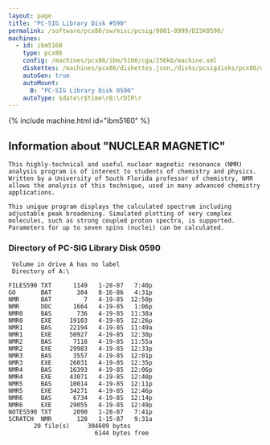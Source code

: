 ```yaml
---
layout: page
title: "PC-SIG Library Disk #590"
permalink: /software/pcx86/sw/misc/pcsig/0001-0999/DISK0590/
machines:
  - id: ibm5160
    type: pcx86
    config: /machines/pcx86/ibm/5160/cga/256kb/machine.xml
    diskettes: /machines/pcx86/diskettes.json,/disks/pcsigdisks/pcx86/diskettes.json
    autoGen: true
    autoMount:
      B: "PC-SIG Library Disk 0590"
    autoType: $date\r$time\rB:\rDIR\r
---
```


{% include machine.html id="ibm5160" %}

## Information about "NUCLEAR MAGNETIC"

    This highly-technical and useful nuclear magnetic resonance (NMR)
    analysis program is of interest to students of chemistry and physics.
    Written by a University of South Florida professor of chemistry, NMR
    allows the analysis of this technique, used in many advanced chemistry
    applications.
    
    This unique program displays the calculated spectrum including
    adjustable peak broadening. Simulated plotting of very complex
    molecules, such as strong coupled proton spectra, is supported.
    Parameters for up to seven spins (nuclei) can be calculated.

### Directory of PC-SIG Library Disk 0590

     Volume in drive A has no label
     Directory of A:\

    FILES590 TXT      1149   1-28-87   7:40p
    GO       BAT       384   8-16-86   4:31p
    NMR      BAT         7   4-19-85  12:50p
    NMR      DOC      1664   4-19-85   1:06p
    NMR0     BAS       736   4-19-85  11:38a
    NMR0     EXE     19103   4-19-85  12:26p
    NMR1     BAS     22194   4-19-85  11:49a
    NMR1     EXE     50927   4-19-85  12:30p
    NMR2     BAS      7118   4-19-85  11:55a
    NMR2     EXE     29983   4-19-85  12:33p
    NMR3     BAS      3557   4-19-85  12:01p
    NMR3     EXE     26031   4-19-85  12:35p
    NMR4     BAS     16393   4-19-85  12:06p
    NMR4     EXE     43071   4-19-85  12:40p
    NMR5     BAS     10014   4-19-85  12:11p
    NMR5     EXE     34271   4-19-85  12:46p
    NMR6     BAS      6734   4-19-85  12:14p
    NMR6     EXE     29055   4-19-85  12:49p
    NOTES590 TXT      2090   1-28-87   7:41p
    SCRATCH  NMR       128   1-15-87   9:31a
           20 file(s)     304609 bytes
                            6144 bytes free
